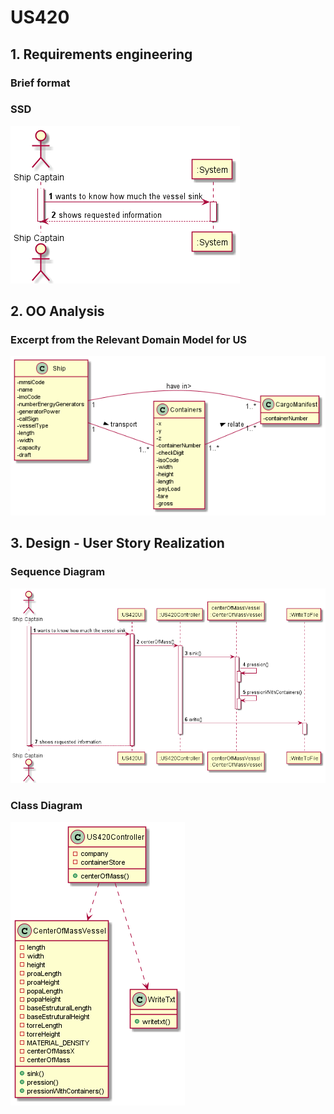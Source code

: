 # US420


## 1. Requirements engineering

### Brief format


### SSD

![SSD_US420.png](US420_SSD.png)


## 2. OO Analysis


### Excerpt from the Relevant Domain Model for US

![DM_US420.png](US420_DM.png)


## 3. Design - User Story Realization


### Sequence Diagram

![SD_US420.png](US420_SD.png)

### Class Diagram

![CD_US420.png](US420_CD.png)

